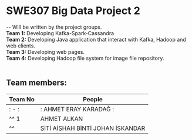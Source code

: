# SWE307 Big Data Project 2
--
Will be written by the project groups.<br>
**Team 1:** Developing Kafka-Spark-Cassandra <br>
**Team 2:** Developing Java application that interact with Kafka, Hadoop and web clients.<br>
**Team 3:** Developing web pages.<br>
**Team 4:** Developing Hadoop file system for image file repository. <br>
<br>
## Team members:
|Team No| People|
|---|---|
|: - :|: AHMET ERAY KARADAĞ :|
|^^ 1 | AHMET ALKAN |
|^^   | SİTİ AİSHAH BİNTİ JOHAN İSKANDAR|
